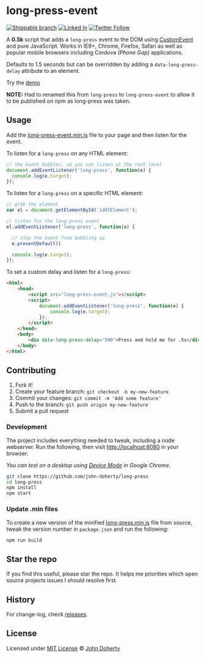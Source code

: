 # long-press-event

[![Shippable branch](https://img.shields.io/shippable/593aa7c6118f370700f9f244/master.svg)](https://app.shippable.com/projects/593aa7c6118f370700f9f244)  [![Linked In](https://img.shields.io/badge/Linked-In-blue.svg)](https://www.linkedin.com/in/john-i-doherty) [![Twitter Follow](https://img.shields.io/twitter/follow/MrJohnDoherty.svg?style=social&label=Twitter&style=plastic)](https://twitter.com/MrJohnDoherty)

A **0.5k** script that adds a `long-press` event to the DOM using [CustomEvent](https://developer.mozilla.org/en-US/docs/Web/API/CustomEvent/CustomEvent) and pure JavaScript. Works in IE9+, Chrome, Firefox, Safari as well as popular mobile browsers including Cordova _(Phone Gap)_ applications.

Defaults to 1.5 seconds but can be overridden by adding a `data-long-press-delay` attribute to an element.

Try the [demo](https://jsfiddle.net/5xrtx69z/3/)

**NOTE:** Had to renamed this from `long-press` to `long-press-event` to allow it to be published on npm as long-press was taken.

## Usage

Add the [long-press-event.min.js](dist/long-press-event.min.js) file to your page and then listen for the event.

To listen for a `long-press` on any HTML element:

```js
// the event bubbles, so you can listen at the root level
document.addEventListener('long-press', function(e) {
  console.log(e.target);
});
```

To listen for a `long-press` on a specific HTML element:

```js
// grab the element
var el = document.getElementById('idOfElement');

// listen for the long-press event
el.addEventListener('long-press', function(e) {

  // stop the event from bubbling up
  e.preventDefault()

  console.log(e.target);
});
```

To set a custom delay and listen for a `long-press`:

```html
<html>
    <head>
        <script src="long-press-event.js"></script>
        <script>
            document.addEventListener('long-press', function(e) {
                console.log(e.target);
            });
        </script>
    </head>
    <body>
        <div data-long-press-delay="500">Press and hold me for .5s</div>
    </body>
</html>
```

## Contributing

1. Fork it!
2. Create your feature branch: `git checkout -b my-new-feature`
3. Commit your changes: `git commit -m 'Add some feature'`
4. Push to the branch: `git push origin my-new-feature`
5. Submit a pull request

### Development

The project includes everything needed to tweak, including a node webserver. Run the following, then visit [http://localhost:8080](http://localhost:8080) in your browser.

_You can test on a desktop using [Device Mode](https://developers.google.com/web/tools/chrome-devtools/device-mode/) in Google Chrome._

```bash
git clone https://github.com/john-doherty/long-press
cd long-press
npm install
npm start
```

### Update .min files

To create a new version of the minified [long-press.min.js](dist/long-press-event.min.js) file from source, tweak the version number in `package.json` and run the following:

```bash
npm run build
```

## Star the repo

If you find this useful, please star the repo. It helps me priorities which open source projects issues I should resolve first.

## History

For change-log, check [releases](https://github.com/john-doherty/long-press-event/releases).

## License

Licensed under [MIT License](LICENSE) &copy; [John Doherty](http://www.johndoherty.info)